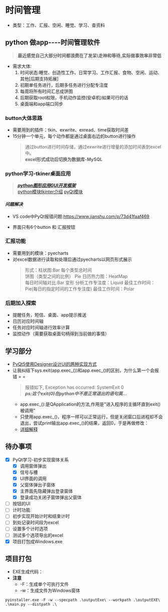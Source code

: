 # 时间管理

- 类型：工作、汇报、空闲、睡觉、学习、查资料

## python 做app----时间管理软件

> __最近感觉自己大部分时间都浪费在了发呆\走神和等待,实际做事效率非常低__
- 需求大体:
    1. 时间状态:睡觉、创造性工作、日常学习、工作汇报、食物、空闲、运动、其他[后期支持拓展]
    2. 初期单任务进行，后期多任务进行分配专注度
    3. 每周将所有时间汇总成饼图
    4. 后期获取root权限，手机动作监控(安卓机)如果可行的话
    5. 桌面端和app端口同步

### button大体思路

- 需要用到的插件：tkin、exwrite、exread、time获取时间差
- 15分钟一个单元，每个动作都是通过桌面右边的button进行操作
    > 通过button进行时间存储，通过exwrite进行增量的添加时间表到excel中。  
__excel形式成功后切换为数据库-MySQL__

### python学习-tkiner桌面应用

> [___python图形应用GUI开发框架___](https://blog.csdn.net/tTU1EvLDeLFq5btqiK/article/details/78693348)  
[python模块tkinter介绍](https://docs.python.org/3.7/library/tkinter.html#how-tk-and-tkinter-are-related)
[pyQt模块](https://www.cnblogs.com/archisama/p/5444032.html)

#### ***问题解决***

- VS code中PyQt报错问题:<https://www.jianshu.com/p/73d41faaf469>

- 界面只有6个button 和 汇报按钮

### 汇报功能

- 需要用到的模块：pyecharts
- 对excel数据进行读取和处理后通过pyecharts以网页形式展示
    > 形式：柱状图:Bar 每个类型总时间  
饼图（类型之间的比例）  Pie
日历热力图：HeatMap  
每日时间轴对比:Bar 变形
分析工作专注度：Liquid
最佳工作时间：Pie(每日的指定时间的工作专注度)
最佳工作时间：Polar

### 后期加入探索

- 提醒任务，短信、桌面、app提示推送
- 日历对应时间轴
- 任务对应时间轴进行效率计算
- 监控动作（需要获取桌面句柄得到当前做的事情）

## 学习部分

- [PyQt5使用Designer设计UI的两种实现方式](https://blog.csdn.net/chlk118/article/details/72595325)
- 让我纠结下sys.exit(app.exec_())和app.exec_()的区别，为什么第一个会报错 = =
    > 报错如下, Exception has occurred: SystemExit 0  
    > ***ps:这个exit(0)在python中不是正常退出的语句莫...***
    - app.exec_():是QApplication的方法,作用是"进入程序的主循环直到exit()被调用"
    - 只使用app.exec_()，程序一样可以正常运行，但是关闭窗口后进程却不会退出，尝试print输出app.exec_()的结果，返回0，于是再做修改：
    - [详细解释](https://stackoverflow.com/questions/25719524/difference-between-sys-exitapp-exec-and-app-exec)

## 待办事项

- [x] PyQt学习-初步实现窗体关系
    - [x] 调用窗体弹出
    - [x] 信号与槽
    - [x] UI界面的调用
    - [x] 父窗体弹出子窗体
    - [x] 主界面先隐藏弹出登录窗体
    - [x] 登录成功关闭子窗体弹出父窗体
- [ ] 按钮的UI
- [ ] 计时功能
- [ ] 初步实现开始计时和结束计时
- [ ] 到处记录时间段为excel
- [ ] 设置多个计时选项
- [ ] 测试多个选项导出的excel
- [x] 项目打包成Windows.exe

## 项目打包

- EXE生成代码：
- **注意**
    - -F：生成单个可执行文件
    - -w：生成文件为Windows窗体

```EXE生成代码：
pyinstaller.exe -F -w --specpath .\outputExe\ --workpath .\outputEXE\ .\main.py --distpath .\
```